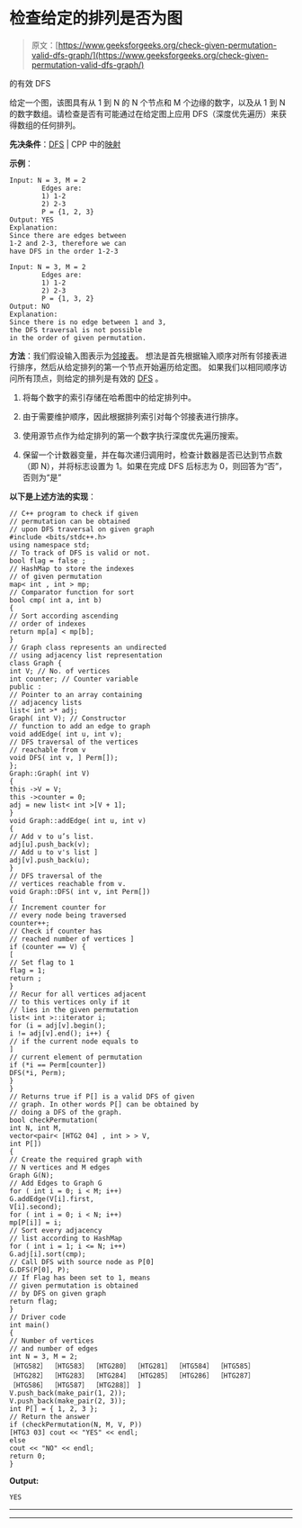 # 检查给定的排列是否为图

> 原文：[https://www.geeksforgeeks.org/check-given-permutation-valid-dfs-graph/](https://www.geeksforgeeks.org/check-given-permutation-valid-dfs-graph/)

的有效 DFS

给定一个图，该图具有从 1 到 N 的 N 个节点和 M 个边缘的数字，以及从 1 到 N 的数字数组。请检查是否有可能通过在给定图上应用 DFS（深度优先遍历）来获得数组的任何排列。

**先决条件**：[DFS](https://www.geeksforgeeks.org/depth-first-search-or-dfs-for-a-graph/) | CPP 中的[映射](https://www.geeksforgeeks.org/map-associative-containers-the-c-standard-template-library-stl/)

**示例**：

```
Input: N = 3, M = 2
        Edges are:
        1) 1-2
        2) 2-3
        P = {1, 2, 3}
Output: YES
Explanation: 
Since there are edges between 
1-2 and 2-3, therefore we can 
have DFS in the order 1-2-3

Input: N = 3, M = 2
        Edges are:
        1) 1-2
        2) 2-3
        P = {1, 3, 2}
Output: NO
Explanation: 
Since there is no edge between 1 and 3,
the DFS traversal is not possible 
in the order of given permutation.

```

**方法**：我们假设输入图表示为[邻接表](https://www.geeksforgeeks.org/graph-and-its-representations/)。 想法是首先根据输入顺序对所有邻接表进行排序，然后从给定排列的第一个节点开始遍历给定图。 如果我们以相同顺序访问所有顶点，则给定的排列是有效的 [DFS](http://www.geeksforgeeks.org/depth-first-traversal-for-a-graph/) 。

1.  将每个数字的索引存储在哈希图中的给定排列中。

2.  由于需要维护顺序，因此根据排列索引对每个邻接表进行排序。

3.  使用源节点作为给定排列的第一个数字执行深度优先遍历搜索。

4.  保留一个计数器变量，并在每次递归调用时，检查计数器是否已达到节点数（即 N），并将标志设置为 1。如果在完成 DFS 后标志为 0，则回答为“否”，否则为“是”

**以下是上述方法的实现**：

```
// C++ program to check if given
// permutation can be obtained
// upon DFS traversal on given graph
#include <bits/stdc++.h>
using namespace std;
// To track of DFS is valid or not.
bool flag = false ;
// HashMap to store the indexes
// of given permutation
map< int , int > mp;
// Comparator function for sort
bool cmp( int a, int b)
{
// Sort according ascending
// order of indexes
return mp[a] < mp[b];
}
// Graph class represents an undirected
// using adjacency list representation
class Graph {
int V; // No. of vertices
int counter; // Counter variable
public :
// Pointer to an array containing
// adjacency lists
list< int >* adj;
Graph( int V); // Constructor
// function to add an edge to graph
void addEdge( int u, int v);
// DFS traversal of the vertices
// reachable from v
void DFS( int v, ] Perm[]);
};
Graph::Graph( int V)
{
this ->V = V;
this ->counter = 0;
adj = new list< int >[V + 1];
}
void Graph::addEdge( int u, int v)
{
// Add v to u’s list.
adj[u].push_back(v);
// Add u to v's list ]
adj[v].push_back(u);
}
// DFS traversal of the
// vertices reachable from v.
void Graph::DFS( int v, int Perm[])
{
// Increment counter for
// every node being traversed
counter++;
// Check if counter has
// reached number of vertices ]
if (counter == V) {
[
// Set flag to 1
flag = 1;
return ;
}
// Recur for all vertices adjacent
// to this vertices only if it
// lies in the given permutation
list< int >::iterator i;
for (i = adj[v].begin();
i != adj[v].end(); i++) {
// if the current node equals to
]
// current element of permutation
if (*i == Perm[counter])
DFS(*i, Perm);
}
}
// Returns true if P[] is a valid DFS of given
// graph. In other words P[] can be obtained by
// doing a DFS of the graph.
bool checkPermutation(
int N, int M,
vector<pair< [HTG2 04] , int > > V,
int P[])
{
// Create the required graph with
// N vertices and M edges
Graph G(N);
// Add Edges to Graph G
for ( int i = 0; i < M; i++)
G.addEdge(V[i].first,
V[i].second);
for ( int i = 0; i < N; i++)
mp[P[i]] = i;
// Sort every adjacency
// list according to HashMap
for ( int i = 1; i <= N; i++)
G.adj[i].sort(cmp);
// Call DFS with source node as P[0]
G.DFS(P[0], P);
// If Flag has been set to 1, means
// given permutation is obtained
// by DFS on given graph
return flag;
}
// Driver code
int main()
{
// Number of vertices
// and number of edges
int N = 3, M = 2;
［HTG582］ ［HTG583］ ［HTG280］ ［HTG281］ ［HTG584］ ［HTG585］ ［HTG282］ ［HTG283］ ［HTG284］ ［HTG285］ ［HTG286］ ［HTG287］ ［HTG586］ ［HTG587］ ［HTG288］］ ]
V.push_back(make_pair(1, 2));
V.push_back(make_pair(2, 3));
int P[] = { 1, 2, 3 };
// Return the answer
if (checkPermutation(N, M, V, P))
[HTG3 03] cout << "YES" << endl;
else
cout << "NO" << endl;
return 0;
}
```

**Output:**

```
YES

```



* * *

* * *



